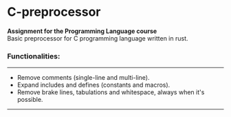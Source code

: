# C-preprocessor


**Assignment for the Programming Language course** <br>
Basic preprocessor for C programming language written in rust.


### Functionalities:
--- 
  - Remove comments (single-line and multi-line).
  - Expand includes and defines (constants and macros).
  - Remove brake lines, tabulations and whitespace, always when it's possible.
--- 
